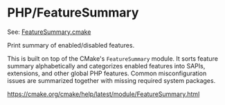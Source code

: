 # PHP/FeatureSummary

See: [FeatureSummary.cmake](https://github.com/petk/php-build-system/tree/master/cmake/cmake/modules/PHP/FeatureSummary.cmake)

Print summary of enabled/disabled features.

This is built on top of the CMake's `FeatureSummary` module. It sorts feature
summary alphabetically and categorizes enabled features into SAPIs, extensions,
and other global PHP features. Common misconfiguration issues are summarized
together with missing required system packages.

https://cmake.org/cmake/help/latest/module/FeatureSummary.html

